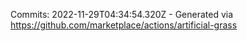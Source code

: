 Commits: 2022-11-29T04:34:54.320Z - Generated via https://github.com/marketplace/actions/artificial-grass
<br>
